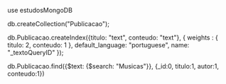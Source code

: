 use estudosMongoDB

db.createCollection("Publicacao");

db.Publicacao.createIndex({titulo: "text", conteudo: "text"}, { weights : { titulo: 2, conteudo: 1 }, default_language: "portuguese", name: "_textoQueryID" });

db.Publicacao.find({$text: {$search: "Musicas"}}, {_id:0, titulo:1, autor:1, conteudo:1})